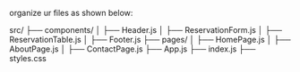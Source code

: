 organize ur files as shown below:

src/
├── components/
│   ├── Header.js
│   ├── ReservationForm.js
│   ├── ReservationTable.js
│   ├── Footer.js
├── pages/
│   ├── HomePage.js
│   ├── AboutPage.js
│   ├── ContactPage.js
├── App.js
├── index.js
├── styles.css
